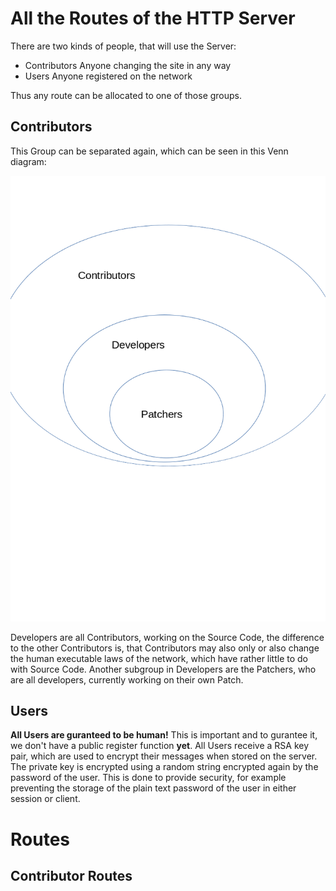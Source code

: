 # All the Routes of the HTTP Server
There are two kinds of people,
that will use the Server:
- Contributors
Anyone changing the site in any way
- Users
Anyone registered on the network

Thus any route can be allocated to one
of those groups.

## Contributors 
This Group can be separated again, which can be seen in
this Venn diagram:

![Contributors-Developer-Patcher](Contributors.png)

Developers are all Contributors, working on the Source Code,
the difference to the other Contributors is, that Contributors
may also only or also change the human executable laws of the network,
which have rather little to do with Source Code.
Another subgroup in Developers are the Patchers, who are all
developers, currently working on their own Patch.

## Users
**All Users are guranteed to be human!**
This is important and to gurantee it, we don't have
a public register function **yet**.
All Users receive a RSA key pair,
which are used to encrypt their messages when stored on the 
server.
The private key is encrypted using a random string encrypted again by the password of the user.
This is done to provide security, for example preventing the storage of the plain text password
of the user in either session or client.


# Routes
## Contributor Routes
